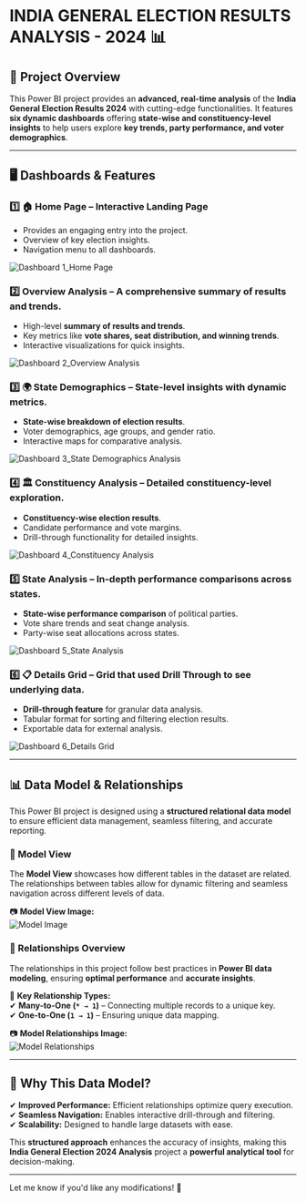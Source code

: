 # INDIA GENERAL ELECTION RESULTS ANALYSIS - 2024 📊  

## **🚀 Project Overview**  
This Power BI project provides an **advanced, real-time analysis** of the **India General Election Results 2024** with cutting-edge functionalities. It features **six dynamic dashboards** offering **state-wise and constituency-level insights** to help users explore **key trends, party performance, and voter demographics**.  

---

## **🖥️ Dashboards & Features**  

### **1️⃣ 🏠 Home Page – Interactive Landing Page**  
   - Provides an engaging entry into the project.  
   - Overview of key election insights.  
   - Navigation menu to all dashboards.
     
![Dashboard 1_Home Page](https://github.com/user-attachments/assets/2197f3d3-d8b6-4abc-bd27-a6537e07321c)


### **2️⃣ Overview Analysis – A comprehensive summary of results and trends.**  
   - High-level **summary of results and trends**.  
   - Key metrics like **vote shares, seat distribution, and winning trends**.  
   - Interactive visualizations for quick insights.
     
![Dashboard 2_Overview Analysis](https://github.com/user-attachments/assets/67c9fe6b-a146-427d-9a02-660cf2f732ae)


### **3️⃣ 🌍 State Demographics – State-level insights with dynamic metrics.**  
   - **State-wise breakdown of election results**.  
   - Voter demographics, age groups, and gender ratio.  
   - Interactive maps for comparative analysis.
     
![Dashboard 3_State Demographics Analysis](https://github.com/user-attachments/assets/5bce65ca-17b1-46cb-a50e-0f8a5e3fc186)

### **4️⃣ 🏛️ Constituency Analysis – Detailed constituency-level exploration.**  
   - **Constituency-wise election results**.  
   - Candidate performance and vote margins.  
   - Drill-through functionality for detailed insights.
     
![Dashboard 4_Constituency Analysis](https://github.com/user-attachments/assets/a6d32b5e-38c0-430b-9828-5dd19e6520f0)


### **5️⃣ State Analysis – In-depth performance comparisons across states.**  
   - **State-wise performance comparison** of political parties.  
   - Vote share trends and seat change analysis.  
   - Party-wise seat allocations across states.
     
![Dashboard 5_State Analysis](https://github.com/user-attachments/assets/35f09437-73b9-44bf-8e83-11dd5329dd3e)


### **6️⃣ 📋 Details Grid – Grid that used Drill Through to see underlying data.**  
   - **Drill-through feature** for granular data analysis.  
   - Tabular format for sorting and filtering election results.  
   - Exportable data for external analysis.
     
![Dashboard 6_Details Grid](https://github.com/user-attachments/assets/cdc8b947-5c86-4eb1-a159-a1716c396530)

---

## 📊 Data Model & Relationships  
This Power BI project is designed using a **structured relational data model** to ensure efficient data management, seamless filtering, and accurate reporting.

### 🔗 Model View  
The **Model View** showcases how different tables in the dataset are related. The relationships between tables allow for dynamic filtering and seamless navigation across different levels of data.  

📷 **Model View Image:**  
![Model Image](https://github.com/user-attachments/assets/7fffbf16-6e8f-49f2-bf34-0b47ad36684e)


### 🔄 Relationships Overview  
The relationships in this project follow best practices in **Power BI data modeling**, ensuring **optimal performance** and **accurate insights**.  

📌 **Key Relationship Types:**  
✔ **Many-to-One (`* → 1`)** – Connecting multiple records to a unique key.  
✔ **One-to-One (`1 → 1`)** – Ensuring unique data mapping.  

📷 **Model Relationships Image:**  
![Model Relationships](https://github.com/user-attachments/assets/201a13c2-0c96-4f13-ab6f-e48f20d7e220)


---

## 🚀 Why This Data Model?  
✔ **Improved Performance:** Efficient relationships optimize query execution.  
✔ **Seamless Navigation:** Enables interactive drill-through and filtering.  
✔ **Scalability:** Designed to handle large datasets with ease.  

This **structured approach** enhances the accuracy of insights, making this **India General Election 2024 Analysis** project a **powerful analytical tool** for decision-making.

---

Let me know if you'd like any modifications! 🚀


